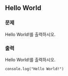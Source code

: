 ## Hello World

### 문제
Hello World!를 출력하시오.

### 출력
Hello World!를 출력하시오.

```
console.log("Hello World!")
```

